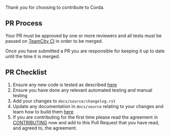 Thank you for choosing to contribute to Corda. 

## PR Process

Your PR must be approved by one or more reviewers and all tests must be passed on [TeamCity CI](https://ci.corda.r3cev.com) 
in order to be merged. 

Once you have submitted a PR you are responsible for keeping it up to date until the time it is merged.

## PR Checklist

1. Ensure any new code is tested as described [here](https://docs.corda.net/testing.html)
2. Ensure you have done any relevant automated testing and manual testing
3. Add your changes to `docs/source/changelog.rst`
4. Update any documentation in `docs/source` relating to your changes and learn how to build them [here](https://docs.corda.net/building-the-docs.html)
5. If you are contributing for the first time please read the agreement in [CONTRIBUTING](../contributing.md) now
   and add to this Pull Request that you have read, and agreed to, the agreement.
